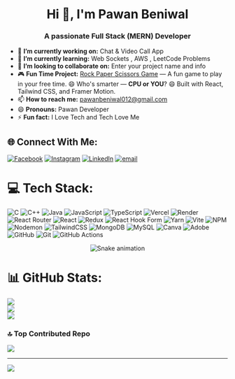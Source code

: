 <h1 align="center">Hi 👋, I'm Pawan Beniwal</h1>
<h3 align="center">A passionate Full Stack (MERN) Developer</h3>

- 🔭 **I’m currently working on:** Chat & Video Call App
- 🌱 **I’m currently learning:** Web Sockets , AWS , LeetCode Problems
- 👯 **I’m looking to collaborate on:** Enter your project name and info
- 🎮 **Fun Time Project:** [Rock Paper Scissors Game](https://fun-time-game-ten.vercel.app/) —  A fun game to play in your free time. 😄 Who's smarter — **CPU or YOU**? 😄 Built with React, Tailwind CSS, and Framer Motion.
- 📫 **How to reach me:** pawanbeniwal012@gmail.com
- 😄 **Pronouns:** Pawan Developer
- ⚡ **Fun fact:** I Love Tech and Tech Love Me

## 🌐 Connect With Me:
[![Facebook](https://img.shields.io/badge/Facebook-%231877F2.svg?logo=Facebook&logoColor=white)](https://facebook.com/pawanbeniwal012) [![Instagram](https://img.shields.io/badge/Instagram-%23E4405F.svg?logo=Instagram&logoColor=white)](https://instagram.com/pawanbeniwal536) [![LinkedIn](https://img.shields.io/badge/LinkedIn-%230077B5.svg?logo=linkedin&logoColor=white)](https://linkedin.com/in/pawanbeniwal) [![email](https://img.shields.io/badge/Email-D14836?logo=gmail&logoColor=white)](mailto:pawanbeniwal012@gmail.com) 

# 💻 Tech Stack:
![C](https://img.shields.io/badge/c-%2300599C.svg?style=for-the-badge&logo=c&logoColor=white) ![C++](https://img.shields.io/badge/c++-%2300599C.svg?style=for-the-badge&logo=c%2B%2B&logoColor=white) ![Java](https://img.shields.io/badge/java-%23ED8B00.svg?style=for-the-badge&logo=openjdk&logoColor=white) ![JavaScript](https://img.shields.io/badge/javascript-%23323330.svg?style=for-the-badge&logo=javascript&logoColor=%23F7DF1E) ![TypeScript](https://img.shields.io/badge/typescript-%23007ACC.svg?style=for-the-badge&logo=typescript&logoColor=white) ![Vercel](https://img.shields.io/badge/vercel-%23000000.svg?style=for-the-badge&logo=vercel&logoColor=white) ![Render](https://img.shields.io/badge/Render-%46E3B7.svg?style=for-the-badge&logo=render&logoColor=white) ![React Router](https://img.shields.io/badge/React_Router-CA4245?style=for-the-badge&logo=react-router&logoColor=white) ![React](https://img.shields.io/badge/react-%2320232a.svg?style=for-the-badge&logo=react&logoColor=%2361DAFB) ![Redux](https://img.shields.io/badge/redux-%23593d88.svg?style=for-the-badge&logo=redux&logoColor=white) ![React Hook Form](https://img.shields.io/badge/React%20Hook%20Form-%23EC5990.svg?style=for-the-badge&logo=reacthookform&logoColor=white) ![Yarn](https://img.shields.io/badge/yarn-%232C8EBB.svg?style=for-the-badge&logo=yarn&logoColor=white) ![Vite](https://img.shields.io/badge/vite-%23646CFF.svg?style=for-the-badge&logo=vite&logoColor=white) ![NPM](https://img.shields.io/badge/NPM-%23CB3837.svg?style=for-the-badge&logo=npm&logoColor=white) ![Nodemon](https://img.shields.io/badge/NODEMON-%23323330.svg?style=for-the-badge&logo=nodemon&logoColor=%BBDEAD) ![TailwindCSS](https://img.shields.io/badge/tailwindcss-%2338B2AC.svg?style=for-the-badge&logo=tailwind-css&logoColor=white) ![MongoDB](https://img.shields.io/badge/MongoDB-%234ea94b.svg?style=for-the-badge&logo=mongodb&logoColor=white) ![MySQL](https://img.shields.io/badge/mysql-4479A1.svg?style=for-the-badge&logo=mysql&logoColor=white) ![Canva](https://img.shields.io/badge/Canva-%2300C4CC.svg?style=for-the-badge&logo=Canva&logoColor=white) ![Adobe](https://img.shields.io/badge/adobe-%23FF0000.svg?style=for-the-badge&logo=adobe&logoColor=white) ![GitHub](https://img.shields.io/badge/github-%23121011.svg?style=for-the-badge&logo=github&logoColor=white) ![Git](https://img.shields.io/badge/git-%23F05033.svg?style=for-the-badge&logo=git&logoColor=white) ![GitHub Actions](https://img.shields.io/badge/github%20actions-%232671E5.svg?style=for-the-badge&logo=githubactions&logoColor=white)

<div align="center">
  <img src="https://profile-readme-generator.com/assets/snake.svg" alt="Snake animation" />
</div>

# 📊 GitHub Stats:
![](https://github-readme-stats.vercel.app/api?username=pawanbeniwal536&theme=radical&hide_border=false&include_all_commits=true&count_private=false)<br/>
![](https://nirzak-streak-stats.vercel.app/?user=pawanbeniwal536&theme=radical&hide_border=false)<br/>
![](https://github-readme-stats.vercel.app/api/top-langs/?username=pawanbeniwal536&theme=radical&hide_border=false&include_all_commits=true&count_private=false&layout=compact)

<!--

## 🏆 GitHub Trophies
![](https://github-profile-trophy.vercel.app/?username=pawanbeniwal536&theme=radical&no-frame=false&no-bg=true&margin-w=4)
-->
<!--
### ✍️ Random Dev Quote
![](https://quotes-github-readme.vercel.app/api?type=horizontal&theme=radical)
-->
### 🔝 Top Contributed Repo
![](https://github-contributor-stats.vercel.app/api?username=pawanbeniwal536&limit=5&theme=dark&combine_all_yearly_contributions=true)

---
[![](https://visitcount.itsvg.in/api?id=pawanbeniwal536&icon=0&color=0)](https://visitcount.itsvg.in)

<!-- Proudly created with GPRM ( https://gprm.itsvg.in ) -->
